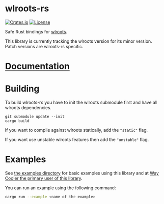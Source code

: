 # wlroots-rs
[![Crates.io](https://img.shields.io/crates/v/wlroots.svg)](https://crates.io/crates/wlroots)
[![License](https://img.shields.io/badge/license-MIT-blue.svg)](https://github.com/way-cooler/wlroots-rs/)

Safe Rust bindings for [wlroots](https://github.com/SirCmpwn/wlroots).

This library is currently tracking the wlroots version for its minor version. Patch versions are wlroots-rs specific.

# [Documentation](https://docs.rs/wlroots/)

# Building
To build wlroots-rs you have to init the wlroots submodule first and have all wlroots dependencies.

    git submodule update --init
    cargo build

If you want to compile against wlroots statically, add the `"static"` flag.

If you want use unstable wlroots features then add the `"unstable"` flag.

# Examples
See [the examples directory](https://github.com/swaywm/wlroots-rs/tree/master/examples) for basic examples using this library and at [Way Cooler the primary user of this library](https://github.com/way-cooler/way-cooler).

You can run an example using the following command:
```bash
cargo run --example <name of the example>
```
